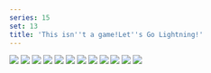 ```yaml
---
series: 15
set: 13
title: 'This isn''t a game!Let''s Go Lightning!'
---
```


![](../../../../assets/ribald-youth/part-13/pg144.jpg)
![](../../../../assets/ribald-youth/part-13/pg145.jpg)
![](../../../../assets/ribald-youth/part-13/pg146.jpg)
![](../../../../assets/ribald-youth/part-13/pg147.jpg)
![](../../../../assets/ribald-youth/part-13/pg148.jpg)
![](../../../../assets/ribald-youth/part-13/pg149.jpg)
![](../../../../assets/ribald-youth/part-13/pg150.jpg)
![](../../../../assets/ribald-youth/part-13/pg151.jpg)
![](../../../../assets/ribald-youth/part-13/pg152.jpg)
![](../../../../assets/ribald-youth/part-13/pg153.jpg)
![](../../../../assets/ribald-youth/part-13/pg154.jpg)
![](../../../../assets/ribald-youth/part-13/pg155.jpg)